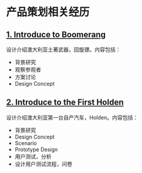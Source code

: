 # 产品策划相关经历

## [1. Introduce to Boomerang](https://github.com/Usief/Product-Docs/blob/master/Introduce%20Boomerang)
设计介绍澳大利亚土著武器，回旋镖。内容包括：
  * 背景研究
  * 观察参观者
  * 方案讨论
  * Design Concept
  
## [2. Introduce to the First Holden](https://github.com/Usief/Product-Docs/tree/master/Introduce%20the%20First%20Holden)
设计介绍澳大利亚第一台自产汽车，Holden。内容包括：
  * 背景研究
  * Design Concept
  * Scenario
  * Prototype Design
  * 用户测试，分析
  * 设计用户测试流程，问卷
  
